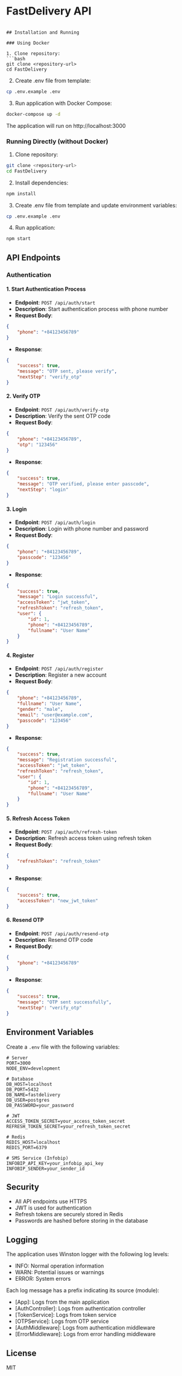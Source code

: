# FastDelivery API

```

## Installation and Running

### Using Docker

1. Clone repository:
```bash
git clone <repository-url>
cd FastDelivery
```

2. Create .env file from template:
```bash
cp .env.example .env
```

3. Run application with Docker Compose:
```bash
docker-compose up -d
```

The application will run on http://localhost:3000

### Running Directly (without Docker)

1. Clone repository:
```bash
git clone <repository-url>
cd FastDelivery
```

2. Install dependencies:
```bash
npm install
```

3. Create .env file from template and update environment variables:
```bash
cp .env.example .env
```

4. Run application:
```bash
npm start
```

## API Endpoints

### Authentication

#### 1. Start Authentication Process
- **Endpoint**: `POST /api/auth/start`
- **Description**: Start authentication process with phone number
- **Request Body**:
```json
{
    "phone": "+84123456789"
}
```
- **Response**:
```json
{
    "success": true,
    "message": "OTP sent, please verify",
    "nextStep": "verify_otp"
}
```

#### 2. Verify OTP
- **Endpoint**: `POST /api/auth/verify-otp`
- **Description**: Verify the sent OTP code
- **Request Body**:
```json
{
    "phone": "+84123456789",
    "otp": "123456"
}
```
- **Response**:
```json
{
    "success": true,
    "message": "OTP verified, please enter passcode",
    "nextStep": "login"
}
```

#### 3. Login
- **Endpoint**: `POST /api/auth/login`
- **Description**: Login with phone number and password
- **Request Body**:
```json
{
    "phone": "+84123456789",
    "passcode": "123456"
}
```
- **Response**:
```json
{
    "success": true,
    "message": "Login successful",
    "accessToken": "jwt_token",
    "refreshToken": "refresh_token",
    "user": {
        "id": 1,
        "phone": "+84123456789",
        "fullname": "User Name"
    }
}
```

#### 4. Register
- **Endpoint**: `POST /api/auth/register`
- **Description**: Register a new account
- **Request Body**:
```json
{
    "phone": "+84123456789",
    "fullname": "User Name",
    "gender": "male",
    "email": "user@example.com",
    "passcode": "123456"
}
```
- **Response**:
```json
{
    "success": true,
    "message": "Registration successful",
    "accessToken": "jwt_token",
    "refreshToken": "refresh_token",
    "user": {
        "id": 1,
        "phone": "+84123456789",
        "fullname": "User Name"
    }
}
```

#### 5. Refresh Access Token
- **Endpoint**: `POST /api/auth/refresh-token`
- **Description**: Refresh access token using refresh token
- **Request Body**:
```json
{
    "refreshToken": "refresh_token"
}
```
- **Response**:
```json
{
    "success": true,
    "accessToken": "new_jwt_token"
}
```

#### 6. Resend OTP
- **Endpoint**: `POST /api/auth/resend-otp`
- **Description**: Resend OTP code
- **Request Body**:
```json
{
    "phone": "+84123456789"
}
```
- **Response**:
```json
{
    "success": true,
    "message": "OTP sent successfully",
    "nextStep": "verify_otp"
}
```

## Environment Variables

Create a `.env` file with the following variables:

```env
# Server
PORT=3000
NODE_ENV=development

# Database
DB_HOST=localhost
DB_PORT=5432
DB_NAME=fastdelivery
DB_USER=postgres
DB_PASSWORD=your_password

# JWT
ACCESS_TOKEN_SECRET=your_access_token_secret
REFRESH_TOKEN_SECRET=your_refresh_token_secret

# Redis
REDIS_HOST=localhost
REDIS_PORT=6379

# SMS Service (Infobip)
INFOBIP_API_KEY=your_infobip_api_key
INFOBIP_SENDER=your_sender_id
```

## Security

- All API endpoints use HTTPS
- JWT is used for authentication
- Refresh tokens are securely stored in Redis
- Passwords are hashed before storing in the database

## Logging

The application uses Winston logger with the following log levels:
- INFO: Normal operation information
- WARN: Potential issues or warnings
- ERROR: System errors

Each log message has a prefix indicating its source (module):
- [App]: Logs from the main application
- [AuthController]: Logs from authentication controller
- [TokenService]: Logs from token service
- [OTPService]: Logs from OTP service
- [AuthMiddleware]: Logs from authentication middleware
- [ErrorMiddleware]: Logs from error handling middleware

## License

MIT 